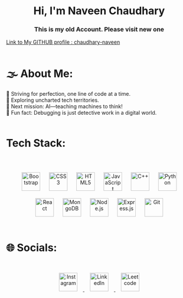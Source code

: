 <h1 align="center">Hi, I'm Naveen Chaudhary</h1> 

### <div align="center">This is my old Account. Please visit new one</div>  
<a href="https://github.com/chaudhary-naveen"> Link to My GITHUB profile : chaudhary-naveen </a>
<br/>
<br/> 

# 🌫 About Me:
 🌟 Striving for perfection, one line of code at a time.<br> 🔄 Exploring uncharted tech territories.<br> 🤖 Next mission: AI—teaching machines to think!<br> 🎉 Fun fact: Debugging is just detective work in a digital world.<br>
<br/>  

# Tech Stack:
<br>
<br>
<div align="center">  
<a href="https://getbootstrap.com/docs/3.4/javascript/" target="_blank"><img style="margin: 10px" src="https://profilinator.rishav.dev/skills-assets/bootstrap-plain.svg" alt="Bootstrap" height="50" /></a>  
<a href="https://www.w3schools.com/css/" target="_blank"><img style="margin: 10px" src="https://profilinator.rishav.dev/skills-assets/css3-original-wordmark.svg" alt="CSS3" height="50" /></a>  
<a href="https://en.wikipedia.org/wiki/HTML5" target="_blank"><img style="margin: 10px" src="https://profilinator.rishav.dev/skills-assets/html5-original-wordmark.svg" alt="HTML5" height="50" /></a>  
<a href="https://www.javascript.com/" target="_blank"><img style="margin: 10px" src="https://profilinator.rishav.dev/skills-assets/javascript-original.svg" alt="JavaScript" height="50" /></a>  
<a href="https://www.cplusplus.com/" target="_blank"><img style="margin: 10px" src="https://profilinator.rishav.dev/skills-assets/cplusplus-original.svg" alt="C++" height="50" /></a>  
<a href="https://www.python.org/" target="_blank"><img style="margin: 10px" src="https://profilinator.rishav.dev/skills-assets/python-original.svg" alt="Python" height="50" /></a> 
<a href="https://reactjs.org/" target="_blank"><img style="margin: 10px" src="https://profilinator.rishav.dev/skills-assets/react-original-wordmark.svg" alt="React" height="50" /></a> 
<a href="https://www.mongodb.com/" target="_blank"><img style="margin: 10px" src="https://profilinator.rishav.dev/skills-assets/mongodb-original-wordmark.svg" alt="MongoDB" height="50" /></a>  
<a href="https://nodejs.org/" target="_blank"><img style="margin: 10px" src="https://profilinator.rishav.dev/skills-assets/nodejs-original-wordmark.svg" alt="Node.js" height="50" /></a>  
<a href="https://expressjs.com/" target="_blank"><img style="margin: 10px" src="https://profilinator.rishav.dev/skills-assets/express-original-wordmark.svg" alt="Express.js" height="50" /></a>  
<a href="https://github.com/" target="_blank"><img style="margin: 10px" src="https://profilinator.rishav.dev/skills-assets/git-scm-icon.svg" alt="Git" height="50" /></a>  
</div>

<br/>

# 🌐 Socials:
<br>
<div align="center">
<a href="https://www.instagram.com/naveenchaudhary1402/" target="_blank">
<img src="https://upload.wikimedia.org/wikipedia/commons/a/a5/Instagram_icon.png" alt="Instagram" height="50" style="margin: 15px;" />
</a>
<a href="https://www.linkedin.com/in/naveenchaudhary1402/" target="_blank">
<img src="https://upload.wikimedia.org/wikipedia/commons/c/ca/LinkedIn_logo_initials.png" alt="LinkedIn" height="50" style="margin: 15px;" />
</a>  
<a href="https://leetcode.com/u/navi1419naveen/" target="_blank">
<img src="https://upload.wikimedia.org/wikipedia/commons/1/19/LeetCode_logo_black.png" alt="Leetcode" height="50" style="margin: 15px;" />
</a> 
</div>  
  
<br/> 
<br/>  
<br />
